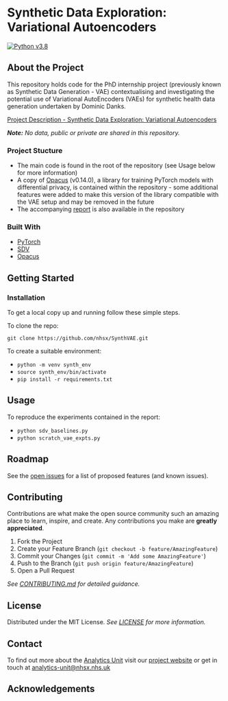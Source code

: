 # Synthetic Data Exploration: Variational Autoencoders
[![Python v3.8](https://img.shields.io/badge/python-v3.8-blue.svg)](https://www.python.org/downloads/release/python-380/)

## About the Project

This repository holds code for the PhD internship project (previously known as Synthetic Data Generation - VAE) contextualising and investigating the potential use of Variational AutoEncoders (VAEs) for synthetic health data generation undertaken by Dominic Danks.

[Project Description - Synthetic Data Exploration: Variational Autoencoders](https://nhsx.github.io/nhsx-internship-projects/synthetic-data-exploration-vae/)

_**Note:** No data, public or private are shared in this repository._

### Project Stucture

- The main code is found in the root of the repository (see Usage below for more information)
- A copy of [Opacus](https://github.com/pytorch/opacus) (v0.14.0), a library for training PyTorch models with differential privacy, is contained within the repository - some additional features were added to make this version of the library compatible with the VAE setup and may be removed in the future
- The accompanying [report](https://github.com/nhsx/SynthVAE/blob/main/report.pdf) is also available in the repository

### Built With

- [PyTorch](https://github.com/pytorch)
- [SDV](https://github.com/sdv-dev/SDV)
- [Opacus](https://github.com/pytorch/opacus)

## Getting Started

### Installation

To get a local copy up and running follow these simple steps.

To clone the repo:

`git clone https://github.com/nhsx/SynthVAE.git`

To create a suitable environment:
- ```python -m venv synth_env```
- `source synth_env/bin/activate`
- `pip install -r requirements.txt`

## Usage

To reproduce the experiments contained in the report:
- `python sdv_baselines.py`
- `python scratch_vae_expts.py`

## Roadmap

See the [open issues](https://github.com/nhsx/SynthVAE/issues) for a list of proposed features (and known issues).

## Contributing

Contributions are what make the open source community such an amazing place to learn, inspire, and create. Any contributions you make are **greatly appreciated**.

1. Fork the Project
2. Create your Feature Branch (`git checkout -b feature/AmazingFeature`)
3. Commit your Changes (`git commit -m 'Add some AmazingFeature'`)
4. Push to the Branch (`git push origin feature/AmazingFeature`)
5. Open a Pull Request

_See [CONTRIBUTING.md](https://github.com/nhsx/SynthVAE/blob/main/CONTRIBUTING.md) for detailed guidance._

## License

Distributed under the MIT License. _See [LICENSE](https://github.com/nhsx/SynthVAE/blob/main/LICENSE) for more information._

## Contact

To find out more about the [Analytics Unit](https://www.nhsx.nhs.uk/key-tools-and-info/nhsx-analytics-unit/) visit our [project website](https://nhsx.github.io/AnalyticsUnit/projects.html) or get in touch at [analytics-unit@nhsx.nhs.uk](mailto:analytics-unit@nhsx.nhs.uk)

## Acknowledgements


